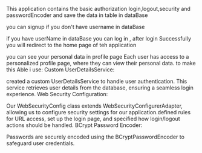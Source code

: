This application contains the basic authorization login,logout,security and passwordEncoder and save the data in table in dataBase

you can signup if you don't have username in dataBase

if you have userName in dataBase you can log in , after login Successfully you will redirect to the home page of teh application

you can see your personal data in profile page
Each user has access to a personalized profile page, where they can view their personal data.
to make this Able i use:
Custom UserDetailsService:

 created a custom UserDetailsService to handle user authentication. This service retrieves user details from the database, ensuring a seamless login experience.
Web Security Configuration:

Our WebSecurityConfig class extends WebSecurityConfigurerAdapter, allowing us to configure security settings for our application.defined rules for URL access, set up the login page, and specified how login/logout actions should be handled.
BCrypt Password Encoder:

Passwords are securely encoded using the BCryptPasswordEncoder to safeguard user credentials.
